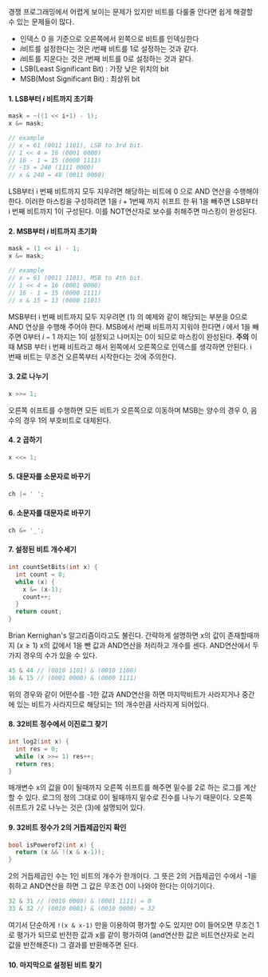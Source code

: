 경쟁 프로그래밍에서 어렵게 보이는 문제가 있지만 비트를 다룰줄 안다면 쉽게 해결할 수 있는 문제들이 많다. 

- 인덱스 0 을 기준으로 오른쪽에서 왼쪽으로 비트를 인덱싱한다
- $i$비트를 설정한다는 것은 $i$번째 비트를 1로 설정하는 것과 같다.
- $i$비트를 지운다는 것은 $i$번째 비트를 0로 설정하는 것과 같다.
- LSB(Least Significant Bit) : 가장 낮은 위치의 bit
- MSB(Most Significant Bit) : 최상위 bit

#### 1. LSB부터 $i$ 비트까지 초기화

```cpp
mask = ~((1 << i+1) - 1);
x &= mask;

// example
// x = 61 (0011 1101), LSB to 3rd bit.
// 1 << 4 = 16 (0001 0000)
// 16 - 1 = 15 (0000 1111)
// ~15 = 240 (1111 0000)
// x & 240 = 48 (0011 0000)
```
LSB부터 i 번째 비트까지 모두 지우려면 해당하는 비트에 0 으로 AND 연산을 수행해야 한다. 이러한 마스킹을 구성하려면 1을 $i+1$번째 까지 쉬프트 한 뒤 1을 빼주면 LSB부터 i 번째 비트까지 1이 구성된다. 이를 NOT연산자로 보수를 취해주면 마스킹이 완성된다.

#### 2. MSB부터 $i$ 비트까지 초기화
```cpp
mask = (1 << i) - 1;
x &= mask;

// example
// x = 61 (0011 1101), MSB to 4th bit.
// 1 << 4 = 16 (0001 0000)
// 16 - 1 = 15 (0000 1111)
// x & 15 = 13 (0000 1101)
```
MSB부터 i 번째 비트까지 모두 지우려면 (1) 의 예제와 같이 해당되는 부분을 0으로 AND 연상을 수행해 주어야 한다. MSB에서 $i$번째 비트까지 지워야 한다면 $i$ 에서 1을 빼주면 0부터 $i-1$ 까지는 1이 설정되고 나머지는 0이 되므로 마스킹이 완성된다.
**주의** 이때 MSB 부터 i 번째 비트라고 해서 왼쪽에서 오른쪽으로 인덱스를 생각하면 안된다. i 번째 비트는 무조건 오른쪽부터 시작한다는 것에 주의한다.

#### 3. 2로 나누기
```cpp
x >>= 1;
```
오른쪽 쉬프트를 수행하면 모든 비트가 오른쪽으로 이동하며 MSB는 양수의 경우 0, 음수의 경우 1의 부호비트로 대체된다.

#### 4. 2 곱하기
```cpp
x <<= 1;
```

#### 5. 대문자를 소문자로 바꾸기
```cpp
ch |= ' ';
```

#### 6. 소문자를 대문자로 바꾸기
```cpp
ch &= '_';
```

#### 7. 설정된 비트 개수세기
```cpp
int countSetBits(int x) {
  int count = 0;
  while (x) {
    x &= (x-1);
    count++;
  }
  return count;
}
```

Brian Kernighan's  알고리즘이라고도 불린다.
간략하게 설명하면 x의 값이 존재할때까지 $(x\ge1)$ x의 값에서 1을 뺀 값과 AND연산을 처리하고 개수를 센다. AND연산에서 두가지 경우의 수가 있을 수 있다.
```cpp
45 & 44 // (0010 1101) & (0010 1100)
16 & 15 // (0001 0000) & (0000 1111)
```
위의 경우와 같이 어떤수를 -1한 값과 AND연산을 하면 마지막비트가 사라지거나 중간에 있는 비트가 사라지므로 해당되는 1의 개수만큼 사라지게 되어있다.

#### 8. 32비트 정수에서 이진로그 찾기
```cpp
int log2(int x) {
  int res = 0;
  while (x >>= 1) res++;
  return res;
}
```
매개변수 x의 값을 0이 될때까지 오른쪽 쉬프트를 해주면 밑수를 2로 하는 로그를 계산할 수 있다. 로그의 정의 그대로 0이 될때까지 밑수로 진수를 나누기 때문이다. 오른쪽 쉬프트가 2로 나누는 것은 (3)에 설명되어 있다.

#### 9. 32비트 정수가 2의 거듭제곱인지 확인
```cpp
bool isPowerof2(int x) {
  return (x && !(x & x-1));
}
```
2의 거듭제곱인 수는 1인 비트의 개수가 한개이다. 그 뜻은 2의 거듭제곱인 수에서 -1을 취하고 AND연산을 하면 그 값은 무조건 0이 나와야 한다는 이야기이다.
```cpp
32 & 31 // (0010 0000) & (0001 1111) = 0
33 & 32 // (0010 0001) & (0010 0000) = 32
```
여기서 단순하게 `!(x & x-1)` 만을 이용하여 평가할 수도 있지만 0이 들어오면 무조건 1로 평가가 되므로 반전한 값과 x를 같이 평가하여 (and연산한 값은 비트연산자로 논리값을 반전해준다) 그 결과를 반환해주면 된다.

#### 10. 마지막으로 설정된 비트 찾기
